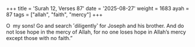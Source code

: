 +++
title = 'Surah 12, Verses 87'
date = '2025-08-27'
weight = 1683
ayah = 87
tags = ["allah", "faith", "mercy"]
+++

O  my sons! Go and search ˹diligently˺ for Joseph and his brother. And do not lose hope in the mercy of Allah, for no one loses hope in Allah’s mercy except those with no faith.”